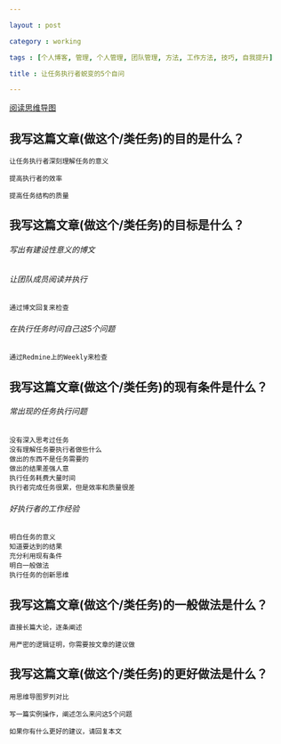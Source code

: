 ```yaml
---

layout : post

category : working

tags : [个人博客, 管理, 个人管理, 团队管理, 方法, 工作方法, 技巧, 自我提升]

title : 让任务执行者蜕变的5个自问

---
```


[阅读思维导图](https://www.mindmeister.com/external/drive/do_open?file_id=0B6K98da0px63YzU1OVRWSmtDcXM)

## 我写这篇文章(做这个/类任务)的目的是什么？

	让任务执行者深刻理解任务的意义

	提高执行者的效率

	提高任务结构的质量


## 我写这篇文章(做这个/类任务)的目标是什么？

###### 写出有建设性意义的博文


###### 让团队成员阅读并执行

	通过博文回复来检查

###### 在执行任务时问自己这5个问题

	通过Redmine上的Weekly来检查

## 我写这篇文章(做这个/类任务)的现有条件是什么？


###### 常出现的任务执行问题

	没有深入思考过任务
	没有理解任务要执行者做些什么
	做出的东西不是任务需要的
	做出的结果差强人意
	执行任务耗费大量时间
	执行者完成任务很累，但是效率和质量很差

###### 好执行者的工作经验

	明白任务的意义
	知道要达到的结果
	充分利用现有条件
	明白一般做法
	执行任务的创新思维

## 我写这篇文章(做这个/类任务)的一般做法是什么？

	直接长篇大论，逐条阐述

	用严密的逻辑证明，你需要按文章的建议做


## 我写这篇文章(做这个/类任务)的更好做法是什么？

	用思维导图罗列对比

	写一篇实例操作，阐述怎么来问这5个问题

	如果你有什么更好的建议，请回复本文